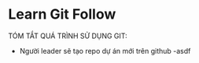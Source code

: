 # Learn Git Follow

TÓM TẮT QUÁ TRÌNH SỬ DỤNG GIT:

- Người leader sẽ tạo repo dự án mới trên github
  -asdf

